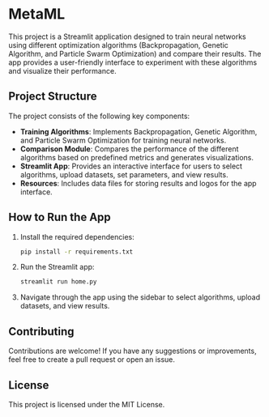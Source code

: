 # MetaML

This project is a Streamlit application designed to train neural networks using different optimization algorithms (Backpropagation, Genetic Algorithm, and Particle Swarm Optimization) and compare their results. The app provides a user-friendly interface to experiment with these algorithms and visualize their performance.

## Project Structure

The project consists of the following key components:

- **Training Algorithms**: Implements Backpropagation, Genetic Algorithm, and Particle Swarm Optimization for training neural networks.
- **Comparison Module**: Compares the performance of the different algorithms based on predefined metrics and generates visualizations.
- **Streamlit App**: Provides an interactive interface for users to select algorithms, upload datasets, set parameters, and view results.
- **Resources**: Includes data files for storing results and logos for the app interface.


## How to Run the App

1. Install the required dependencies:
    ```bash
    pip install -r requirements.txt
    ```

2. Run the Streamlit app:
    ```bash
    streamlit run home.py
    ```

3. Navigate through the app using the sidebar to select algorithms, upload datasets, and view results.

## Contributing

Contributions are welcome! If you have any suggestions or improvements, feel free to create a pull request or open an issue.

## License

This project is licensed under the MIT License.
